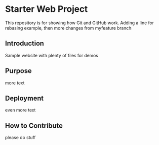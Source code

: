 # Starter Web Project

This repository is for showing how Git and GitHub work. Adding a line for rebasing example, then more changes from myfeature branch

## Introduction

Sample website with plenty of files for demos

## Purpose

more text

## Deployment

even more text

## How to Contribute

please do stuff